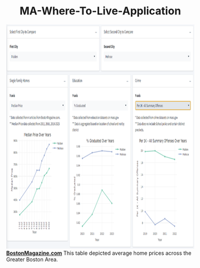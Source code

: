 <h1 align="center"> MA-Where-To-Live-Application </h1>
<div>
  <a href="https://github.com/christiantschmidt">
    <img src="https://github.com/christiantschmidt/MA-Where-To-Live-Application/blob/main/Screenshot%202024-05-08%20184044.png" alt="Dashboard Screenshot" width = "1080" height = "600>
  </a>
</div>
<br />
      <br />
      
<!-- ABOUT THE PROJECT -->
<div>
  <h3>About The Project</h3>
  <p>The MA Where to Live Project originated from a table discovered on 
    <a href="https://www.bostonmagazine.com/property/boston-single-family-home-prices-by-town-in-2023/"><strong>BostonMagazine.com</strong></a>
    This table depicted average home prices across the Greater Boston Area.
    
  </p>
</div> 
